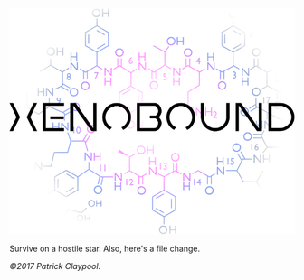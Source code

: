 <img src="https://raw.githubusercontent.com/Obscurity/Xenobound/master/git-page/xenobound-logo.png" />

Survive on a hostile star. Also, here's a file change.

<i>©2017 Patrick Claypool.</i>